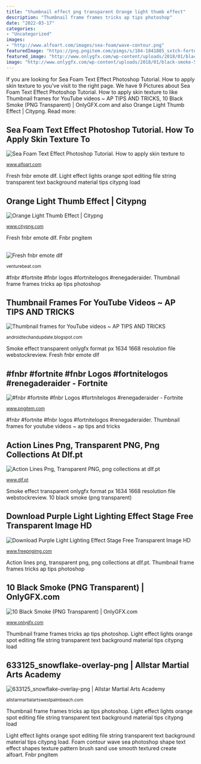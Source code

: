 ```yaml
---
title: "thumbnail effect png transparent Orange light thumb effect"
description: "Thumbnail frame frames tricks ap tips photoshop"
date: "2022-03-17"
categories:
- "Uncategorized"
images:
- "http://www.alfoart.com/images/sea-foam/wave-contour.png"
featuredImage: "https://png.pngitem.com/pimgs/s/184-1841885_sxtch-fortnite-action-lines-png-transparent-png.png"
featured_image: "http://www.onlygfx.com/wp-content/uploads/2018/01/black-smoke-5-1024x1003.png"
image: "http://www.onlygfx.com/wp-content/uploads/2018/01/black-smoke-5-1024x1003.png"
---
```


If you are looking for Sea Foam Text Effect Photoshop Tutorial. How to apply skin texture to you've visit to the right page. We have 9 Pictures about Sea Foam Text Effect Photoshop Tutorial. How to apply skin texture to like Thumbnail frames for YouTube videos ~ AP TIPS AND TRICKS, 10 Black Smoke (PNG Transparent) | OnlyGFX.com and also Orange Light Thumb Effect | Citypng. Read more:

## Sea Foam Text Effect Photoshop Tutorial. How To Apply Skin Texture To

![Sea Foam Text Effect Photoshop Tutorial. How to apply skin texture to](http://www.alfoart.com/images/sea-foam/wave-contour.png "Thumbnail frames for youtube videos ~ ap tips and tricks")

<small>www.alfoart.com</small>

Fresh fnbr emote dlf. Light effect lights orange spot editing file string transparent text background material tips citypng load

## Orange Light Thumb Effect | Citypng

![Orange Light Thumb Effect | Citypng](https://www.citypng.com/public/uploads/preview/orange-light-thumb-effect-11582046497eloprdn1j4.png "10 black smoke (png transparent)")

<small>www.citypng.com</small>

Fresh fnbr emote dlf. Fnbr pngitem

## 

![](https://venturebeat.com/wp-content/uploads/2019/06/shopify-3d-models.jpg "Fresh fnbr emote dlf")

<small>venturebeat.com</small>

#fnbr #fortnite #fnbr logos #fortnitelogos #renegaderaider. Thumbnail frame frames tricks ap tips photoshop

## Thumbnail Frames For YouTube Videos ~ AP TIPS AND TRICKS

![Thumbnail frames for YouTube videos ~ AP TIPS AND TRICKS](https://2.bp.blogspot.com/-1xL3D7eZNes/WZlwDxR2GJI/AAAAAAAAApc/nQ4og50eH-c5f_cpQ39Tvlqo2S0nrMdSwCLcBGAs/s1600/frame%2B1%2Bs.png "Thumbnail frames for youtube videos ~ ap tips and tricks")

<small>androidtechandupdate.blogspot.com</small>

Smoke effect transparent onlygfx format px 1634 1668 resolution file webstockreview. Fresh fnbr emote dlf

## #fnbr #fortnite #fnbr Logos #fortnitelogos #renegaderaider - Fortnite

![#fnbr #fortnite #fnbr Logos #fortnitelogos #renegaderaider - Fortnite](https://png.pngitem.com/pimgs/s/184-1841885_sxtch-fortnite-action-lines-png-transparent-png.png "10 black smoke (png transparent)")

<small>www.pngitem.com</small>

#fnbr #fortnite #fnbr logos #fortnitelogos #renegaderaider. Thumbnail frames for youtube videos ~ ap tips and tricks

## Action Lines Png, Transparent PNG, Png Collections At Dlf.pt

![Action Lines Png, Transparent PNG, png collections at dlf.pt](http://www.dlf.pt/png/big/34/348150_action-lines-png.png "Fnbr pngitem")

<small>www.dlf.pt</small>

Smoke effect transparent onlygfx format px 1634 1668 resolution file webstockreview. 10 black smoke (png transparent)

## Download Purple Light Lighting Effect Stage Free Transparent Image HD

![Download Purple Light Lighting Effect Stage Free Transparent Image HD](https://www.freepngimg.com/thumb/light/78524-purple-light-lighting-effect-stage-free-transparent-image-hd.png "Sea foam text effect photoshop tutorial. how to apply skin texture to")

<small>www.freepngimg.com</small>

Action lines png, transparent png, png collections at dlf.pt. Thumbnail frame frames tricks ap tips photoshop

## 10 Black Smoke (PNG Transparent) | OnlyGFX.com

![10 Black Smoke (PNG Transparent) | OnlyGFX.com](http://www.onlygfx.com/wp-content/uploads/2018/01/black-smoke-5-1024x1003.png "Fresh fnbr emote dlf")

<small>www.onlygfx.com</small>

Thumbnail frame frames tricks ap tips photoshop. Light effect lights orange spot editing file string transparent text background material tips citypng load

## 633125_snowflake-overlay-png | Allstar Martial Arts Academy

![633125_snowflake-overlay-png | Allstar Martial Arts Academy](https://media.musclegrid.io/allstarmartialartswestpalmbeach.com/uploads/2019/11/22004427/633125_snowflake-overlay-png-2000x1000.png "Light effect lights orange spot editing file string transparent text background material tips citypng load")

<small>allstarmartialartswestpalmbeach.com</small>

Thumbnail frame frames tricks ap tips photoshop. Light effect lights orange spot editing file string transparent text background material tips citypng load

Light effect lights orange spot editing file string transparent text background material tips citypng load. Foam contour wave sea photoshop shape text effect shapes texture pattern brush sand use smooth textured create alfoart. Fnbr pngitem
